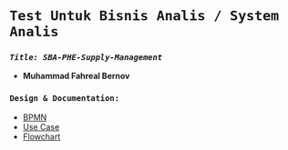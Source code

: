 # **`Test Untuk Bisnis Analis / System Analis`**

### **_`Title: SBA-PHE-Supply-Management`_**

- **Muhammad Fahreal Bernov**

### **`Design & Documentation:`**
- [BPMN](https://drive.google.com/file/d/1zWVCYXbyeIqgPsah93hM0SS58f_5wOTC/view?usp=sharing)
- [Use Case](https://drive.google.com/file/d/1zWVCYXbyeIqgPsah93hM0SS58f_5wOTC/view?usp=sharing)
- [Flowchart](https://drive.google.com/file/d/1zWVCYXbyeIqgPsah93hM0SS58f_5wOTC/view?usp=sharing)
